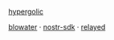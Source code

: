 [hypergolic](https://github.com/nostrocket/hypergolic)

[blowater](https://github.com/BlowaterNostr/blowater) · [nostr-sdk](https://github.com/BlowaterNostr/nostr.ts) · [relayed](https://github.com/BlowaterNostr/relayed)
